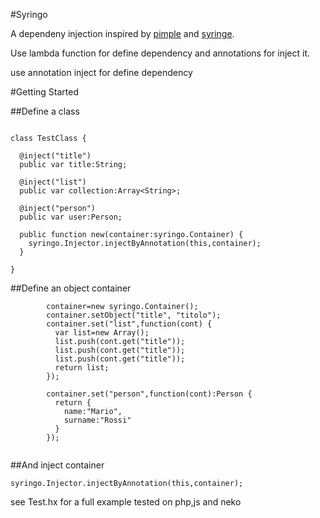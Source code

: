 #Syringo

A dependeny injection inspired by [pimple](http://pimple.sensiolabs.org) and [syringe](https://github.com/leandrosilva/syringe).

Use lambda function for define dependency and annotations for inject it.


use annotation inject for define dependency

#Getting Started

##Define a class
```

class TestClass {
  
  @inject("title")
  public var title:String;

  @inject("list")
  public var collection:Array<String>;
  
  @inject("person")
  public var user:Person;
  
  public function new(container:syringo.Container) {
    syringo.Injector.injectByAnnotation(this,container);
  }
  
}

```

##Define an object container 

```
        container=new syringo.Container();
        container.setObject("title", "titolo");
        container.set("list",function(cont) {
          var list=new Array();
          list.push(cont.get("title"));
          list.push(cont.get("title"));
          list.push(cont.get("title"));
          return list;
        });  
          
        container.set("person",function(cont):Person {
          return {
            name:"Mario",
            surname:"Rossi"
          }
        });
  

```


##And inject container

`
  syringo.Injector.injectByAnnotation(this,container);
`


see Test.hx for a full example
tested on php,js and neko